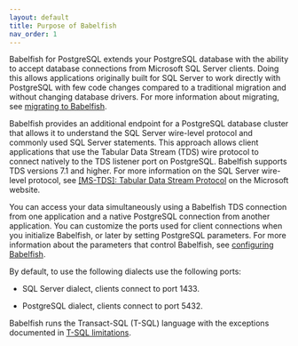 ```yaml
---
layout: default
title: Purpose of Babelfish
nav_order: 1
---
```


Babelfish for PostgreSQL extends your PostgreSQL database with the ability to
accept database connections from Microsoft SQL Server clients.  Doing this
allows applications originally built for SQL Server to work directly with
PostgreSQL with few code changes compared to a traditional migration and without
changing database drivers.  For more information about migrating, see
[migrating to Babelfish](/docs/usage/migration).

Babelfish provides an additional endpoint for a PostgreSQL database cluster
that allows it to understand the SQL Server wire-level protocol and commonly
used SQL Server statements.  This approach allows client applications that use
the Tabular Data Stream (TDS) wire protocol to connect natively to the TDS
listener port on PostgreSQL. Babelfish supports TDS versions 7.1 and higher.
For more information on the SQL Server wire-level protocol, see
[\[MS-TDS\]: Tabular Data Stream Protocol](https://docs.microsoft.com/en-us/openspecs/windows_protocols/ms-tds/b46a581a-39de-4745-b076-ec4dbb7d13ec)
on the Microsoft website.

You can access your data simultaneously using a Babelfish TDS connection from
one application and a native PostgreSQL connection from another application.
You can customize the ports used for client connections when you initialize
Babelfish, or later by setting PostgreSQL parameters.  For more information
about the parameters that control Babelfish, see
[configuring Babelfish](/docs/internals/configuration).

By default, to use the following dialects use the following ports:

- SQL Server dialect, clients connect to port 1433.

- PostgreSQL dialect, clients connect to port 5432.

Babelfish runs the Transact-SQL (T-SQL) language with the exceptions documented
in [T-SQL limitations](/docs/usage/limitations-of-babelfish).
